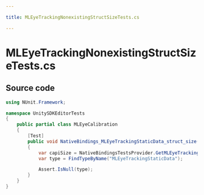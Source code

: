 ```yaml
---

title: MLEyeTrackingNonexistingStructSizeTests.cs

---
```



# MLEyeTrackingNonexistingStructSizeTests.cs









## Source code

```csharp
using NUnit.Framework;

namespace UnitySDKEditorTests
{
    public partial class MLEyeCalibration
    {
        [Test]
        public void NativeBindings_MLEyeTrackingStaticData_struct_size()
        {
            var capiSize = NativeBindingsTestsProvider.GetMLEyeTrackingStaticDataSize();
            var type = FindTypeByName("MLEyeTrackingStaticData");

            Assert.IsNull(type);
        }
    }
}
```




